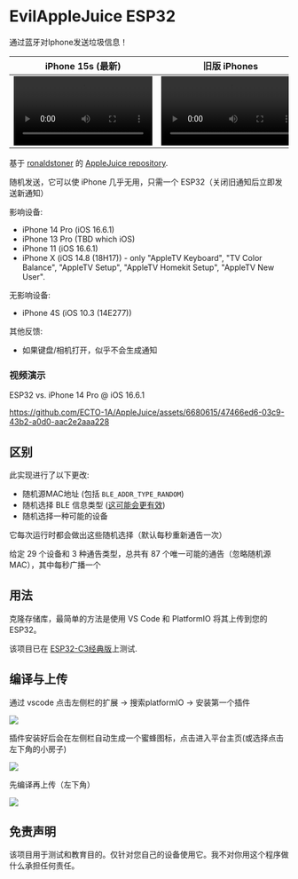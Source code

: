 # EvilAppleJuice ESP32

通过蓝牙对Iphone发送垃圾信息！

|iPhone 15s (最新)|旧版 iPhones|
|-------------------|-------------|
|<video controls width="250" src="https://user-images.githubusercontent.com/6680615/274864225-53ed6d7c-0569-4f22-b55b-bc9973c4bc93.mp4"></video>|<video controls width="250" src="https://user-images.githubusercontent.com/6680615/274864287-c6e871fd-9fdf-4507-ae21-a566beead5cc.mp4"></video>|

基于 [ronaldstoner](https://github.com/ronaldstoner) 的 [AppleJuice repository](https://github.com/ECTO-1A/AppleJuice/blob/e6a61f6a199075f5bb5b1a00768e317571d25bb9/ESP32-Arduino/applejuice.ino).

随机发送，它可以使 iPhone 几乎无用，只需一个 ESP32（关闭旧通知后立即发送新通知）

影响设备:
* iPhone 14 Pro (iOS 16.6.1)
* iPhone 13 Pro (TBD which iOS)
* iPhone 11 (iOS 16.6.1)
* iPhone X (iOS 14.8 (18H17)) - only "AppleTV Keyboard", "TV Color Balance", "AppleTV Setup", "AppleTV Homekit Setup", "AppleTV New User".

无影响设备:
* iPhone 4S (iOS 10.3 (14E277))

其他反馈:
* 如果键盘/相机打开，似乎不会生成通知

### 视频演示

ESP32 vs. iPhone 14 Pro @ iOS 16.6.1

https://github.com/ECTO-1A/AppleJuice/assets/6680615/47466ed6-03c9-43b2-a0d0-aac2e2aaa228

## 区别

此实现进行了以下更改:

* 随机源MAC地址 (包括 `BLE_ADDR_TYPE_RANDOM`)
* 随机选择 BLE 信息类型 ([这可能会更有效](https://github.com/ECTO-1A/AppleJuice/pull/25))
* 随机选择一种可能的设备

它每次运行时都会做出这些随机选择（默认每秒重新通告一次）

给定 29 个设备和 3 种通告类型，总共有 87 个唯一可能的通告（忽略随机源 MAC），其中每秒广播一个

## 用法

克隆存储库，最简单的方法是使用 VS Code 和 PlatformIO 将其上传到您的 ESP32。

该项目已在 [ESP32-C3经典版](https://wiki.luatos.com/chips/esp32c3/board.html)上测试.

## 编译与上传

通过 vscode 点击左侧栏的扩展 -> 搜索platformIO -> 安装第一个插件

<img src=https://img-blog.csdnimg.cn/img_convert/43c0aaeb10bda68521f9257acb41e3e2.png#pic_center>

插件安装好后会在左侧栏自动生成一个蜜蜂图标，点击进入平台主页(或选择点击左下角的小房子)

<img src=https://img-blog.csdnimg.cn/img_convert/a139f7311ee96e66ab412e5098ae8255.png#pic_center>

先编译再上传（左下角）

<img src=https://img-blog.csdnimg.cn/img_convert/14de97095f80da9d69e1fbc9a78ce307.png#pic_center>

## 免责声明

该项目用于测试和教育目的。仅针对您自己的设备使用它。我不对你用这个程序做什么承担任何责任。
